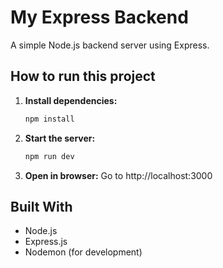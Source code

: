 # My Express Backend

A simple Node.js backend server using Express.

## How to run this project

1. **Install dependencies:**
   ```bash
   npm install
   ```

2. **Start the server:**
   ```bash
   npm run dev
   ```

3. **Open in browser:**
   Go to http://localhost:3000

## Built With

- Node.js
- Express.js
- Nodemon (for development)